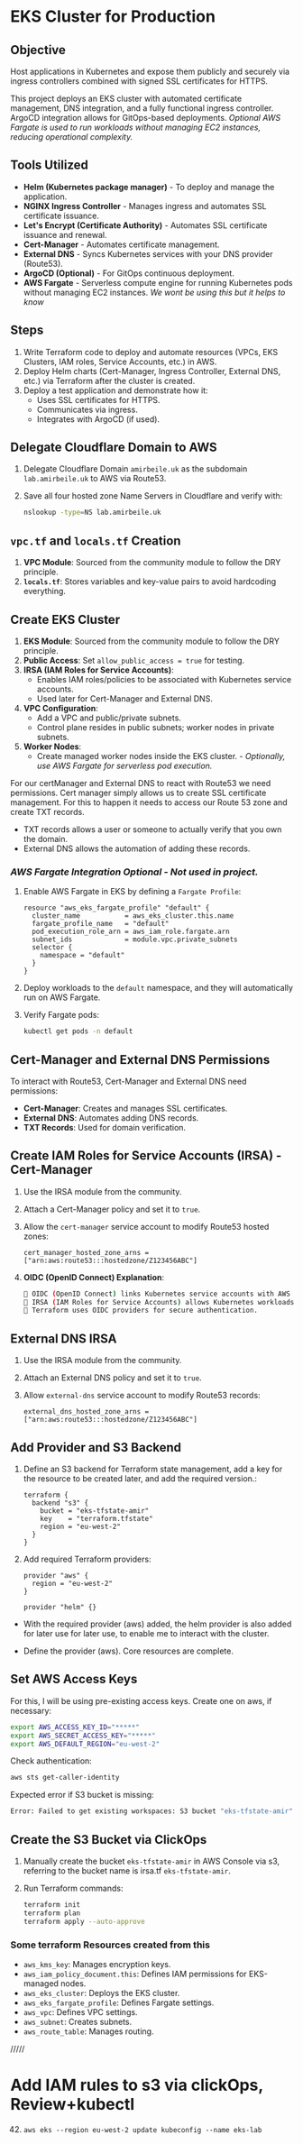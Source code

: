 # EKS Cluster for Production

## Objective

Host applications in Kubernetes and expose them publicly and securely via ingress controllers combined with signed SSL certificates for HTTPS. 

This project deploys an EKS cluster with automated certificate management, DNS integration, and a fully functional ingress controller. ArgoCD integration allows for GitOps-based deployments. *Optional AWS Fargate is used to run workloads without managing EC2 instances, reducing operational complexity.*

## Tools Utilized

- **Helm (Kubernetes package manager)** - To deploy and manage the application.
- **NGINX Ingress Controller** - Manages ingress and automates SSL certificate issuance.
- **Let's Encrypt (Certificate Authority)** - Automates SSL certificate issuance and renewal.
- **Cert-Manager** - Automates certificate management.
- **External DNS** - Syncs Kubernetes services with your DNS provider (Route53).
- **ArgoCD (Optional)** - For GitOps continuous deployment.
- **AWS Fargate** - Serverless compute engine for running Kubernetes pods without managing EC2 instances. *We wont be using this but it helps to know*

## Steps

1. Write Terraform code to deploy and automate resources (VPCs, EKS Clusters, IAM roles, Service Accounts, etc.) in AWS.
2. Deploy Helm charts (Cert-Manager, Ingress Controller, External DNS, etc.) via Terraform after the cluster is created.
3. Deploy a test application and demonstrate how it:
   - Uses SSL certificates for HTTPS.
   - Communicates via ingress.
   - Integrates with ArgoCD (if used).

## Delegate Cloudflare Domain to AWS

1. Delegate Cloudflare Domain `amirbeile.uk` as the subdomain `lab.amirbeile.uk` to AWS via Route53.
2. Save all four hosted zone Name Servers in Cloudflare and verify with:

   ```bash
   nslookup -type=NS lab.amirbeile.uk
   ```


## `vpc.tf` and `locals.tf` Creation

1. **VPC Module**: Sourced from the community module to follow the DRY principle.
2. **`locals.tf`**: Stores variables and key-value pairs to avoid hardcoding everything.

## Create EKS Cluster

1. **EKS Module**: Sourced from the community module to follow the DRY principle.
2. **Public Access**: Set `allow_public_access = true` for testing.
3. **IRSA (IAM Roles for Service Accounts)**:
   - Enables IAM roles/policies to be associated with Kubernetes service accounts.
   - Used later for Cert-Manager and External DNS.
4. **VPC Configuration**:
   - Add a VPC and public/private subnets.
   - Control plane resides in public subnets; worker nodes in private subnets.
5. **Worker Nodes**:
   - Create managed worker nodes inside the EKS cluster.
   *- Optionally, use AWS Fargate for serverless pod execution.*

For our certManager and External DNS to react with Route53 we need permissions. Cert manager simply allows us to create SSL certificate management. For this to happen it needs to access our Route 53 zone and create TXT records.

 - TXT records allows a user or someone to actually verify that you own the domain.
 - External DNS allows the automation of adding these records.

 ### *AWS Fargate Integration Optional - Not used in project.*

1. Enable AWS Fargate in EKS by defining a `Fargate Profile`:

   ```hcl
   resource "aws_eks_fargate_profile" "default" {
     cluster_name           = aws_eks_cluster.this.name
     fargate_profile_name   = "default"
     pod_execution_role_arn = aws_iam_role.fargate.arn
     subnet_ids             = module.vpc.private_subnets
     selector {
       namespace = "default"
     }
   }
   ```

2. Deploy workloads to the `default` namespace, and they will automatically run on AWS Fargate.
3. Verify Fargate pods:

   ```bash
   kubectl get pods -n default
   ```

## Cert-Manager and External DNS Permissions

To interact with Route53, Cert-Manager and External DNS need permissions:

- **Cert-Manager**: Creates and manages SSL certificates.
- **External DNS**: Automates adding DNS records.
- **TXT Records**: Used for domain verification.

## Create IAM Roles for Service Accounts (IRSA) - Cert-Manager

1. Use the IRSA module from the community.
2. Attach a Cert-Manager policy and set it to `true`. 
3. Allow the `cert-manager` service account to modify Route53 hosted zones:

   ```hcl
   cert_manager_hosted_zone_arns = ["arn:aws:route53:::hostedzone/Z123456ABC"]
   ```

4. **OIDC (OpenID Connect) Explanation**:

   ```bash
   🔹 OIDC (OpenID Connect) links Kubernetes service accounts with AWS IAM roles.
   🔹 IRSA (IAM Roles for Service Accounts) allows Kubernetes workloads to access AWS securely.
   🔹 Terraform uses OIDC providers for secure authentication.
   ```

## External DNS IRSA

1. Use the IRSA module from the community.
2. Attach an External DNS policy and set it to `true`.
3. Allow `external-dns` service account to modify Route53 records:

   ```hcl
   external_dns_hosted_zone_arns = ["arn:aws:route53:::hostedzone/Z123456ABC"]
   ```

## Add Provider and S3 Backend

1. Define an S3 backend for Terraform state management, add a key for the resource to be created later, and add the required version.:

   ```hcl
   terraform {
     backend "s3" {
       bucket = "eks-tfstate-amir"
       key    = "terraform.tfstate"
       region = "eu-west-2"
     }
   }
   ```

2. Add required Terraform providers:

   ```hcl
   provider "aws" {
     region = "eu-west-2"
   }

   provider "helm" {}
   ```

-  With the required provider (aws) added, the helm provider is also added for later use for later use, to enable me to interact with the cluster.

-  Define the provider (aws). Core resources are complete.

## Set AWS Access Keys

For this, I will be using pre-existing access keys. Create one on aws, if necessary:

```bash
export AWS_ACCESS_KEY_ID="*****"
export AWS_SECRET_ACCESS_KEY="*****"
export AWS_DEFAULT_REGION="eu-west-2"
```

Check authentication:

```bash
aws sts get-caller-identity
```

Expected error if S3 bucket is missing:

```bash
Error: Failed to get existing workspaces: S3 bucket "eks-tfstate-amir" does not exist.
```

## Create the S3 Bucket via ClickOps

1. Manually create the bucket `eks-tfstate-amir` in AWS Console via s3, referring to the bucket name is irsa.tf `eks-tfstate-amir`.
2. Run Terraform commands:

   ```bash
   terraform init
   terraform plan
   terraform apply --auto-approve
   ```

### Some terraform Resources created from this

- `aws_kms_key`: Manages encryption keys.
- `aws_iam_policy_document.this`: Defines IAM permissions for EKS-managed nodes.
- `aws_eks_cluster`: Deploys the EKS cluster.
- `aws_eks_fargate_profile`: Defines Fargate settings.
- `aws_vpc`: Defines VPC settings.
- `aws_subnet`: Creates subnets.
- `aws_route_table`: Manages routing.

/////

# Add IAM rules to s3 via clickOps, Review+kubectl
42. `aws eks --region eu-west-2 update kubeconfig --name eks-lab`